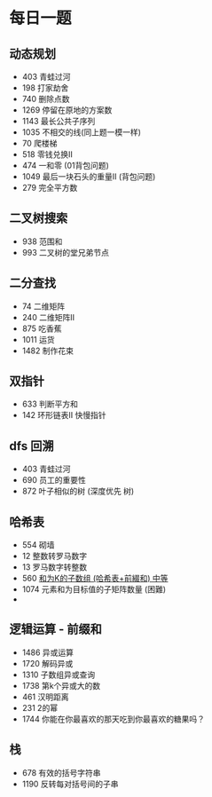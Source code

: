 # 每日一题

## 动态规划

- 403  青蛙过河
- 198  打家劫舍
- 740  删除点数
- 1269 停留在原地的方案数
- 1143 最长公共子序列
- 1035 不相交的线(同上题一模一样)
- 70   爬楼梯
- 518  零钱兑换II
- 474  一和零 (01背包问题)
- 1049 最后一块石头的重量II (背包问题)
- 279  完全平方数

## 二叉树搜索

- 938 范围和
- 993 二叉树的堂兄弟节点

## 二分查找

- 74   二维矩阵
- 240  二维矩阵II
- 875  吃香蕉
- 1011 运货
- 1482 制作花束

## 双指针

- 633 判断平方和
- 142 环形链表II 快慢指针

## dfs 回溯

- 403 青蛙过河
- 690 员工的重要性
- 872 叶子相似的树 (深度优先 树)

## 哈希表

- 554  砌墙
- 12   整数转罗马数字
- 13   罗马数字转整数
- 560  [和为K的子数组 (哈希表+前綴和) 中等](./哈希表/subarraySum560.js )
- 1074 元素和为目标值的子矩阵数量 (困難)
- 

## 逻辑运算 - 前缀和

- 1486 异或运算
- 1720 解码异或
- 1310 子数组异或查询
- 1738 第k个异或大的数
- 461  汉明距离
- 231  2的幂
- 1744 你能在你最喜欢的那天吃到你最喜欢的糖果吗？

## 栈

- 678  有效的括号字符串
- 1190 反转每对括号间的子串

